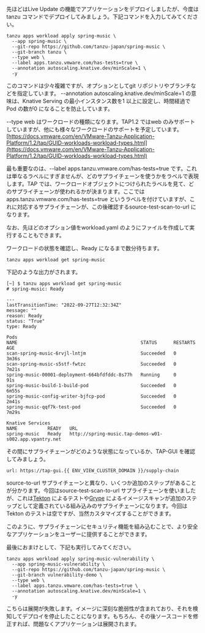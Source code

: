先ほどはLive Update の機能でアプリケーションをデプロイしましたが、今度はtanzu コマンドでデプロイしてみましょう。下記コマンドを入力してみてください。

```execute
tanzu apps workload apply spring-music \
  --app spring-music \
  --git-repo https://github.com/tanzu-japan/spring-music \
  --git-branch tanzu \
  --type web \
  --label apps.tanzu.vmware.com/has-tests=true \
  --annotation autoscaling.knative.dev/minScale=1 \
  -y
```  
このコマンドは少々複雑ですが、オプションとしてgit リポジトリやブランチなどを指定しています。 --annotation autoscaling.knative.dev/minScale=1 の意味は、Knative Serving の最小インスタンス数を1 以上に設定し、時間経過でPod の数が0 になることを防止しています。

--type web はワークロードの種類になります。TAP1.2 ではweb のみサポートしていますが、他にも様々なワークロードのサポートを予定しています。
[https://docs.vmware.com/en/VMware-Tanzu-Application-Platform/1.2/tap/GUID-workloads-workload-types.html](https://docs.vmware.com/en/VMware-Tanzu-Application-Platform/1.2/tap/GUID-workloads-workload-types.html)

最も重要なのは、--label apps.tanzu.vmware.com/has-tests=true です。これは単なるラベルにすぎませんが、どのサプライチェーンを使うかをラベルで表現します。TAP では、ワークロードオブジェクトにつけられたラベルを見て、どのサプライチェーンが使われるかが決まります。ここではapps.tanzu.vmware.com/has-tests=true というラベルを付けていますが、これに対応するサプライチェーンが、この後確認するsource-test-scan-to-url になります。

なお、先ほどのオプション値をworkload.yaml のようにファイルを作成して実行することもできます。

ワークロードの状態を確認し、Ready になるまで数分待ちます。

```execute-2 
tanzu apps workload get spring-music
```

下記のような出力がされます。

```
[~] $ tanzu apps workload get spring-music
# spring-music: Ready

---
lastTransitionTime: "2022-09-27T12:32:34Z"
message: ""
reason: Ready
status: "True"
type: Ready

Pods
NAME                                             STATUS      RESTARTS   AGE
scan-spring-music-6rvjl-lntjm                    Succeeded   0          3m36s
scan-spring-music-s5stf-fwtzc                    Succeeded   0          7m21s
spring-music-00001-deployment-664bfdfddc-8s77h   Running     0          91s
spring-music-build-1-build-pod                   Succeeded   0          6m55s
spring-music-config-writer-bjfcp-pod             Succeeded   0          2m41s
spring-music-qqf7k-test-pod                      Succeeded   0          7m29s

Knative Services
NAME           READY   URL
spring-music   Ready   http://spring-music.tap-demos-w01-s002.app.vpantry.net
```

その間にサプライチェーンがどのような状態になっているか、TAP-GUI を確認してみましょう。

```dashboard:open-url
url: https://tap-gui.{{ ENV_VIEW_CLUSTER_DOMAIN }}/supply-chain
```

source-to-url サプライチェーンと異なり、いくつか追加のステップがあることが分かります。今回はsource-test-scan-to-url サプライチェーンを使いましたが、これは[Tekton](https://tekton.dev/) によるテストや[Grype](https://github.com/anchore/grype) によるイメージスキャンが追加のステップとして定義されている組み込みのサプライチェーンになります。今回はTekton のテストは空ですが、当然カスタマイズすることができます。

このように、サプライチェーンにセキュリティ機能を組み込むことで、より安全なアプリケーションをユーザーに提供することができます。

最後におまけとして、下記も実行してみてください。

```execute
tanzu apps workload apply spring-music-vulnerability \
  --app spring-music-vulnerability \
  --git-repo https://github.com/tanzu-japan/spring-music \
  --git-branch vulnerability-demo \
  --type web \
  --label apps.tanzu.vmware.com/has-tests=true \
  --annotation autoscaling.knative.dev/minScale=1 \
  -y
``` 

こちらは展開が失敗します。イメージに深刻な脆弱性が含まれており、それを検知してデプロイを停止したことになります。もちろん、その後ソースコードを修正すれば、問題なくアプリケーションは展開されます。
